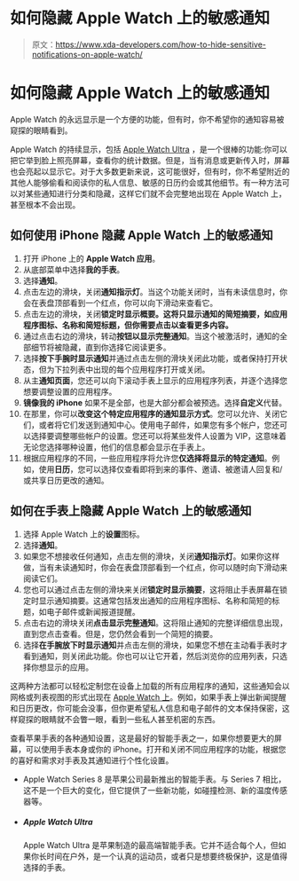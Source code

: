 # 如何隐藏 Apple Watch 上的敏感通知

> 原文：<https://www.xda-developers.com/how-to-hide-sensitive-notifications-on-apple-watch/>

# 如何隐藏 Apple Watch 上的敏感通知

Apple Watch 的永远显示是一个方便的功能，但有时，你不希望你的通知容易被窥探的眼睛看到。

Apple Watch 的持续显示，包括 [Apple Watch Ultra](https://www.xda-developers.com/apple-watch-ultra-review/) ，是一个很棒的功能:你可以把它举到脸上照亮屏幕，查看你的统计数据。但是，当有消息或更新传入时，屏幕也会亮起以显示它。对于大多数更新来说，这可能很好，但有时，你不希望附近的其他人能够偷看和阅读你的私人信息、敏感的日历约会或其他细节。有一种方法可以对某些通知进行分类和隐藏，这样它们就不会完整地出现在 Apple Watch 上，甚至根本不会出现。

## 如何使用 iPhone 隐藏 Apple Watch 上的敏感通知

1.  打开 iPhone 上的 **Apple Watch 应用**。
2.  从底部菜单中选择**我的手表**。
3.  选择**通知**。
4.  点击左边的滑块，关闭**通知指示灯**。当这个功能关闭时，当有未读信息时，你会在表盘顶部看到一个红点，你可以向下滑动来查看它。
5.  点击左边的滑块，关闭**锁定时显示概要。这将只显示通知的简短摘要，如应用程序图标、名称和简短标题，但你需要点击以查看更多内容。**
6.  通过点击右边的滑块，转动**按钮以显示完整通知**。当这个被激活时，通知的全部细节将被隐藏，直到你选择它阅读更多。
7.  选择**按下手腕时显示通知**并通过点击左侧的滑块关闭此功能，或者保持打开状态，但为下拉列表中出现的每个应用程序打开或关闭。
8.  从主**通知页面**，您还可以向下滚动手表上显示的应用程序列表，并逐个选择您想要调整设置的应用程序。
9.  **镜像我的 iPhone** 如果不是全部，也是大部分都会被预选。选择**自定义**代替。
10.  在那里，你可以**改变这个特定应用程序的通知显示方式**。您可以允许、关闭它们，或者将它们发送到通知中心。使用电子邮件，如果您有多个帐户，您还可以选择要调整哪些帐户的设置。您还可以将某些发件人设置为 VIP，这意味着无论您选择哪种设置，他们的信息都会显示在手表上。
11.  根据应用程序的不同，一些应用程序将允许您**仅选择将显示的特定通知**。例如，使用**日历**，您可以选择仅查看即将到来的事件、邀请、被邀请人回复和/或共享日历更改的通知。

## 如何在手表上隐藏 Apple Watch 上的敏感通知

1.  选择 Apple Watch 上的**设置**图标。
2.  选择**通知**。
3.  如果您不想接收任何通知，点击左侧的滑块，关闭**通知指示灯**。如果你这样做，当有未读通知时，你会在表盘顶部看到一个红点，你可以随时向下滑动来阅读它们。
4.  您也可以通过点击左侧的滑块来关闭**锁定时显示摘要**，这将阻止手表屏幕在锁定时显示通知摘要。这通常包括发出通知的应用程序图标、名称和简短的标题，如电子邮件或新闻报道提醒。
5.  点击右边的滑块关闭**点击显示完整通知**。这将阻止通知的完整详细信息出现，直到您点击查看。但是，您仍然会看到一个简短的摘要。
6.  选择**在手腕放下时显示通知**并点击左侧的滑块，如果您不想在主动看手表时才看到通知，则关闭此功能。你也可以让它开着，然后浏览你的应用列表，只选择你想显示的应用。

这两种方法都可以轻松定制您在设备上加载的所有应用程序的通知，这些通知会以网格或列表视图的形式出现在 [Apple Watch 上](https://www.xda-developers.com/how-to-switch-grid-list-app-views-apple-watch/)。例如，如果手表上弹出新闻提醒和日历更改，你可能会没事，但你更希望私人信息和电子邮件的文本保持保密，这样窥探的眼睛就不会瞥一眼，看到一些私人甚至机密的东西。

查看苹果手表的各种通知设置，这是最好的智能手表之一，如果你想要更大的屏幕，可以使用手表本身或你的 iPhone。打开和关闭不同应用程序的功能，根据您的喜好和需求对手表及其通知进行个性化设置。

*   Apple Watch Series 8 是苹果公司最新推出的智能手表。与 Series 7 相比，这不是一个巨大的变化，但它提供了一些新功能，如碰撞检测、新的温度传感器等。

*   ##### Apple Watch Ultra

    Apple Watch Ultra 是苹果制造的最高端智能手表。它并不适合每个人，但如果你长时间在户外，是一个认真的运动员，或者只是想要终极保护，这是值得选择的手表。